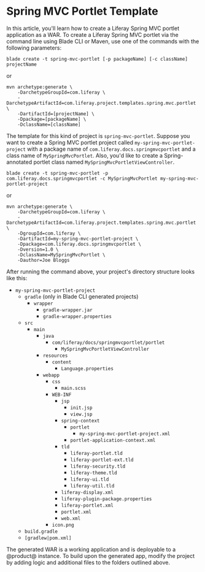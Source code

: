 # Spring MVC Portlet Template [](id=spring-mvc-portlet-template)

In this article, you'll learn how to create a Liferay Spring MVC portlet
application as a WAR. To create a Liferay Spring MVC portlet via the command
line using Blade CLI or Maven, use one of the commands with the following
parameters:

    blade create -t spring-mvc-portlet [-p packageName] [-c className] projectName

or

    mvn archetype:generate \
        -DarchetypeGroupId=com.liferay \
        -DarchetypeArtifactId=com.liferay.project.templates.spring.mvc.portlet \
        -DartifactId=[projectName] \
        -Dpackage=[packageName] \
        -DclassName=[className]

The template for this kind of project is `spring-mvc-portlet`. Suppose you want
to create a Spring MVC portlet project called `my-spring-mvc-portlet-project`
with a package name of `com.liferay.docs.springmvcportlet` and a class name of
`MySpringMvcPortlet`. Also, you'd like to create a Spring-annotated portlet
class named `MySpringMvcPortletViewController`.

    blade create -t spring-mvc-portlet -p com.liferay.docs.springmvcportlet -c MySpringMvcPortlet my-spring-mvc-portlet-project

or

    mvn archetype:generate \
        -DarchetypeGroupId=com.liferay \
        -DarchetypeArtifactId=com.liferay.project.templates.spring.mvc.portlet \
        -DgroupId=com.liferay \
        -DartifactId=my-spring-mvc-portlet-project \
        -Dpackage=com.liferay.docs.springmvcportlet \
        -Dversion=1.0 \
        -DclassName=MySpringMvcPortlet \
        -Dauthor=Joe Bloggs

After running the command above, your project's directory structure looks like
this:

- `my-spring-mvc-portlet-project`
    - `gradle` (only in Blade CLI generated projects)
        - `wrapper`
            - `gradle-wrapper.jar`
            - `gradle-wrapper.properties`
    - `src`
        - `main`
            - `java`
                - `com/liferay/docs/springmvcportlet/portlet`
                    - `MySpringMvcPortletViewController`
            - `resources`
                - `content`
                    - `Language.properties`
            - `webapp`
                - `css`
                    - `main.scss`
                - `WEB-INF`
                    - `jsp`
                        - `init.jsp`
                        - `view.jsp`
                    - `spring-context`
                        - `portlet`
                            - `my-spring-mvc-portlet-project.xml`
                        - `portlet-application-context.xml`
                    - `tld`
                        - `liferay-portlet.tld`
                        - `liferay-portlet-ext.tld`
                        - `liferay-security.tld`
                        - `liferay-theme.tld`
                        - `liferay-ui.tld`
                        - `liferay-util.tld`
                    - `liferay-display.xml`
                    - `liferay-plugin-package.properties`
                    - `liferay-portlet.xml`
                    - `portlet.xml`
                    - `web.xml`
                - `icon.png`
    - `build.gradle`
    - `[gradlew|pom.xml]`

The generated WAR is a working application and is deployable to a @product@
instance. To build upon the generated app, modify the project by adding logic
and additional files to the folders outlined above.
